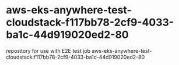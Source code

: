 # aws-eks-anywhere-test-cloudstack-f117bb78-2cf9-4033-ba1c-44d919020ed2-80
repository for use with E2E test job aws-eks-anywhere-test-cloudstack:f117bb78-2cf9-4033-ba1c-44d919020ed2-80
